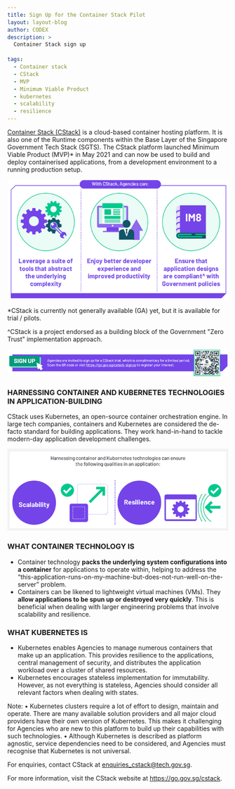```yaml
---
title: Sign Up for the Container Stack Pilot
layout: layout-blog
author: CODEX
description: >
  Container Stack sign up

tags:
  - Container stack
  - CStack
  - MVP
  - Minimum Viable Product
  - kubernetes
  - scalability
  - resilience
---
```


[Container Stack (CStack)](https://www.developer.tech.gov.sg/singapore-government-tech-stack/runtime/container-stack) is a cloud-based container hosting platform. It is also one of the Runtime components within the Base Layer of the Singapore Government Tech Stack (SGTS). The CStack platform launched Minimum Viable Product (MVP)* in May 2021 and can now be used to build and deploy containerised applications, from a development environment to a running production setup.

![CStack benefits](/assets/img/CStack-3benefits.png)

*CStack is currently not generally available (GA) yet, but it is available for trial / pilots.

^CStack is a project endorsed as a building block of the Government "Zero Trust" implementation approach.

[![CStack_signup](/assets/img/CStack-signup.png)](https://go.gov.sg/cstack-signup)

### HARNESSING CONTAINER AND KUBERNETES TECHNOLOGIES IN APPLICATION-BUILDING

CStack uses Kubernetes, an open-source container orchestration engine. In large tech companies, containers and Kubernetes are considered the de-facto standard for building applications. They work hand-in-hand to tackle modern-day application development challenges. 

![CStack](/assets/img/CStack-CK.png)

### WHAT CONTAINER TECHNOLOGY IS

- Container technology **packs the underlying system configurations into a container** for applications to operate within, helping to address the “this-application-runs-on-my-machine-but-does-not-run-well-on-the-server” problem.
- Containers can be likened to lightweight virtual machines (VMs). They **allow applications to be spun up or destroyed very quickly**. This is beneficial when dealing with larger engineering problems that involve scalability and resilience.

### WHAT KUBERNETES IS

- Kubernetes enables Agencies to manage numerous containers that make up an application. This provides resilience to the applications, central management of security, and distributes the application workload over a cluster of shared resources.
- Kubernetes encourages stateless implementation for immutability. However, as not everything is stateless, Agencies should consider all relevant factors when dealing with states.

Note:
• Kubernetes clusters require a lot of effort to design, maintain and operate. There are many available solution providers and all major cloud providers have their own version of Kubernetes. This makes it challenging for Agencies who are new to this platform to build up their capabilities with such technologies.
• Although Kubernetes is described as platform agnostic, service dependencies need to be considered, and Agencies must recognise that Kubernetes is not universal.


For enquiries, contact CStack at enquiries_cstack@tech.gov.sg.

For more information, visit the CStack website at https://go.gov.sg/cstack.
